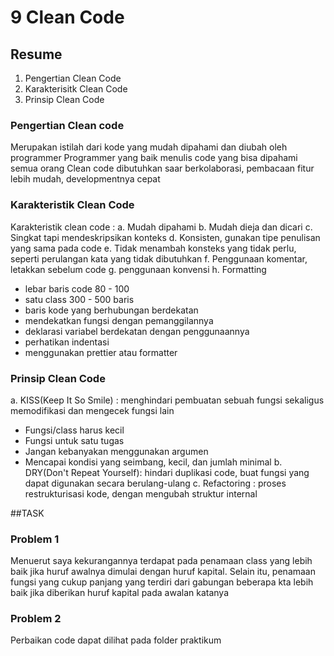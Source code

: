 # 9 Clean Code

## Resume
1. Pengertian Clean Code
2. Karakterisitk Clean Code
3. Prinsip Clean Code

### Pengertian Clean code
Merupakan istilah dari kode yang mudah dipahami dan diubah oleh programmer
Programmer yang baik menulis code yang bisa dipahami semua orang
Clean code dibutuhkan saar berkolaborasi, pembacaan fitur lebih mudah, developmentnya cepat

### Karakteristik Clean Code
Karakteristik clean code :
a. Mudah dipahami
b. Mudah dieja dan dicari
c. Singkat tapi mendeskripsikan konteks
d. Konsisten, gunakan tipe penulisan yang sama pada code
e. Tidak menambah konsteks yang tidak perlu, seperti perulangan kata yang tidak dibutuhkan
f. Penggunaan komentar, letakkan sebelum code
g. penggunaan konvensi
h. Formatting
- lebar baris code 80 - 100
- satu class 300 - 500 baris
- baris kode yang berhubungan berdekatan
- mendekatkan fungsi dengan pemanggilannya
- deklarasi variabel berdekatan dengan penggunaannya
- perhatikan indentasi
- menggunakan prettier atau formatter

### Prinsip Clean Code 
a. KISS(Keep It So Smile) : menghindari pembuatan sebuah fungsi sekaligus 
memodifikasi dan mengecek fungsi lain
- Fungsi/class harus kecil
- Fungsi untuk satu tugas
- Jangan kebanyakan menggunakan argumen
- Mencapai kondisi yang seimbang, kecil, dan jumlah minimal
b. DRY(Don't Repeat Yourself): hindari duplikasi code, buat fungsi yang dapat 
digunakan secara berulang-ulang 
c. Refactoring : proses restrukturisasi kode, dengan mengubah struktur internal

##TASK 

### Problem 1
Menuerut saya kekurangannya terdapat pada penamaan class yang lebih baik jika huruf awalnya dimulai dengan huruf kapital. Selain itu, penamaan fungsi yang cukup panjang yang terdiri dari gabungan beberapa kta lebih baik jika diberikan huruf kapital pada awalan katanya

### Problem 2

Perbaikan code dapat dilihat pada folder praktikum






